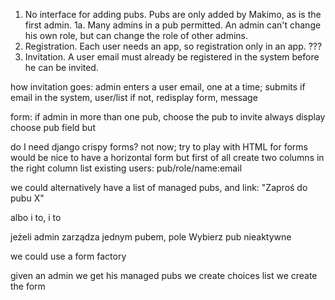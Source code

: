 1. No interface for adding pubs. Pubs are only added by Makimo, as is the first admin.
1a. Many admins in a pub permitted. An admin can't change his own role, but can change
    the role of other admins.
2. Registration. Each user needs an app, so registration only in an app. ???
3. Invitation. A user email must already be registered in the system before he can be invited.

how invitation goes:
admin enters a user email, one at a time; submits
if email in the system, user/list
if not, redisplay form, message

form: if admin in more than one pub, choose the pub to invite
always display choose pub field
but

do I need django crispy forms? not now; try to play with HTML for forms
would be nice to have a horizontal form
but first of all create two columns
in the right column list existing users: pub/role/name:email

we could alternatively have a list of managed pubs, and link: "Zaproś do pubu X"

albo i to, i to

jeżeli admin zarządza jednym pubem, pole Wybierz pub nieaktywne

we could use a form factory

given an admin
we get his managed pubs
we create choices list
we create the form
